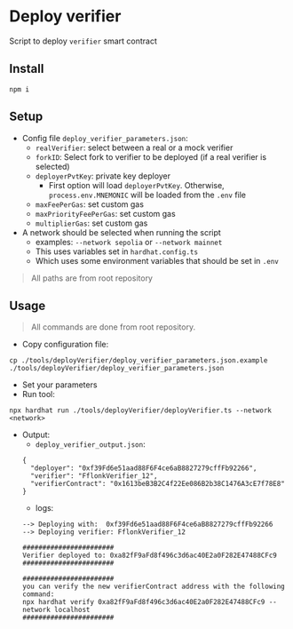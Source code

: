 # Deploy verifier
Script to deploy `verifier` smart contract

## Install
```
npm i
```

## Setup
- Config file `deploy_verifier_parameters.json`:
  - `realVerifier`: select between a real or a mock verifier
  - `forkID`: Select fork to verifier to be deployed (if a real verifier is selected)
  - `deployerPvtKey`: private key deployer
    - First option will load `deployerPvtKey`. Otherwise, `process.env.MNEMONIC` will be loaded from the `.env` file
  - `maxFeePerGas`: set custom gas
  - `maxPriorityFeePerGas`: set custom gas
  - `multiplierGas`: set custom gas
- A network should be selected when running the script
  - examples: `--network sepolia` or `--network mainnet`
  - This uses variables set in `hardhat.config.ts`
  - Which uses some environment variables that should be set in `.env`
> All paths are from root repository

## Usage
> All commands are done from root repository.

- Copy configuration file:
```
cp ./tools/deployVerifier/deploy_verifier_parameters.json.example ./tools/deployVerifier/deploy_verifier_parameters.json
```
- Set your parameters
- Run tool:
```
npx hardhat run ./tools/deployVerifier/deployVerifier.ts --network <network>
```
- Output:
  - `deploy_verifier_output.json`:
  ```
  {
    "deployer": "0xf39Fd6e51aad88F6F4ce6aB8827279cffFb92266",
    "verifier": "FflonkVerifier_12",
    "verifierContract": "0x1613beB3B2C4f22Ee086B2b38C1476A3cE7f78E8"
  }
  ```
  - logs:
  ```
  --> Deploying with:  0xf39Fd6e51aad88F6F4ce6aB8827279cffFb92266
  --> Deploying verifier: FflonkVerifier_12
  
  #######################
  Verifier deployed to: 0xa82fF9aFd8f496c3d6ac40E2a0F282E47488CFc9
  #######################
  
  #######################
  you can verify the new verifierContract address with the following command:
  npx hardhat verify 0xa82fF9aFd8f496c3d6ac40E2a0F282E47488CFc9 --network localhost
  #######################
  ```